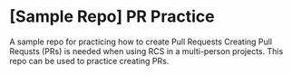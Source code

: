 # [Sample Repo] PR Practice
A sample repo for practicing how to create Pull Requests
Creating Pull Requsts (PRs) is needed when using RCS in a multi-person projects. This repo can be used to practice creating PRs.